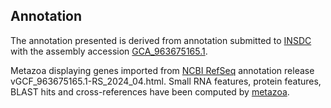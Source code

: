 **Annotation**
----------

The annotation presented is derived from annotation submitted to
[INSDC](http://www.insdc.org) with the assembly accession [GCA\_963675165.1](http://www.ebi.ac.uk/ena/data/view/GCA_963675165.1).

Metazoa displaying genes imported from [NCBI RefSeq](https://www.ncbi.nlm.nih.gov/genome/annotation_euk/Halichondria_panicea/GCF_963675165.1-RS_2024_04.html) annotation release vGCF_963675165.1-RS_2024_04.html.
Small RNA features, protein features, BLAST hits and cross-references have been
computed by [metazoa](https://metazoa.ensembl.org/info/genome/annotation/index.html).
